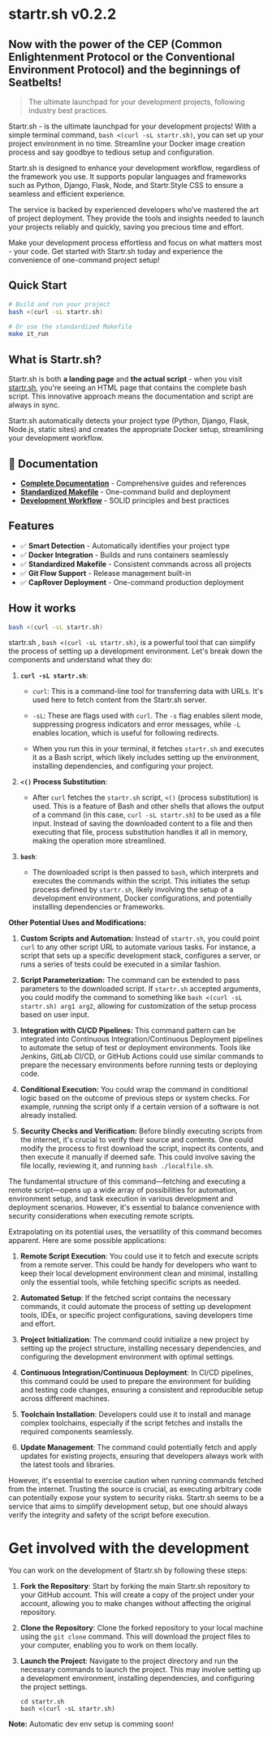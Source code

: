 # startr.sh v0.2.2

## Now with the power of the CEP (Common Enlightenment Protocol or the Conventional Environment Protocol) and the beginnings of Seatbelts!

> The ultimate launchpad for your development projects, following industry best practices.

Startr.sh - is the ultimate launchpad for your development projects! With a simple terminal command, `bash <(curl -sL startr.sh)`, you can set up your project environment in no time. Streamline your Docker image creation process and say goodbye to tedious setup and configuration.

Startr.sh is designed to enhance your development workflow, regardless of the framework you use. It supports popular languages and frameworks such as Python, Django, Flask, Node, and Startr.Style CSS to ensure a seamless and efficient experience.

The service is backed by experienced developers who’ve mastered the art of project deployment. They provide the tools and insights needed to launch your projects reliably and quickly, saving you precious time and effort.

Make your development process effortless and focus on what matters most - your code. Get started with Startr.sh today and experience the convenience of one-command project setup!


## Quick Start

```bash
# Build and run your project
bash <(curl -sL startr.sh)

# Or use the standardized Makefile
make it_run
```

## What is Startr.sh?

Startr.sh is both **a landing page** and **the actual script** - when you visit [startr.sh](https://startr.sh), you're seeing an HTML page that contains the complete bash script. This innovative approach means the documentation and script are always in sync.

Startr.sh automatically detects your project type (Python, Django, Flask, Node.js, static sites) and creates the appropriate Docker setup, streamlining your development workflow.

## 📖 Documentation

- **[Complete Documentation](docs/)** - Comprehensive guides and references
- **[Standardized Makefile](docs/makefile/)** - One-command build and deployment
- **[Development Workflow](docs/development/DEVELOPMENT_WORKFLOW.md)** - SOLID principles and best practices

## Features

- ✅ **Smart Detection** - Automatically identifies your project type
- ✅ **Docker Integration** - Builds and runs containers seamlessly  
- ✅ **Standardized Makefile** - Consistent commands across all projects
- ✅ **Git Flow Support** - Release management built-in
- ✅ **CapRover Deployment** - One-command production deployment

## How it works

```sh
bash <(curl -sL startr.sh)
```

startr.sh , `bash <(curl -sL startr.sh)`, is a powerful tool that can simplify the process of setting up a development environment. Let's break down the components and understand what they do:


1. **`curl -sL startr.sh`**: 
      - `curl`: This is a command-line tool for transferring data with URLs. It's used here to fetch content from the Startr.sh server.

   - `-sL`: These are flags used with `curl`. The `-s` flag enables silent mode, suppressing progress indicators and error messages, while `-L` enables location, which is useful for following redirects.

   - When you run this in your terminal, it fetches `startr.sh` and executes it as a Bash script, which likely includes setting up the environment, installing dependencies, and configuring your project.


2. **`<()` Process Substitution**: 
   - After `curl` fetches the `startr.sh` script, `<()` (process substitution) is used. This is a feature of Bash and other shells that allows the output of a command (in this case, `curl -sL startr.sh`) to be used as a file input. Instead of saving the downloaded content to a file and then executing that file, process substitution handles it all in memory, making the operation more streamlined.

3. **`bash`**: 
   - The downloaded script is then passed to `bash`, which interprets and executes the commands within the script. This initiates the setup process defined by `startr.sh`, likely involving the setup of a development environment, Docker configurations, and potentially installing dependencies or frameworks.

**Other Potential Uses and Modifications:**

1. **Custom Scripts and Automation:**
   Instead of `startr.sh`, you could point `curl` to any other script URL to automate various tasks. For instance, a script that sets up a specific development stack, configures a server, or runs a series of tests could be executed in a similar fashion.

2. **Script Parameterization:**
   The command can be extended to pass parameters to the downloaded script. If `startr.sh` accepted arguments, you could modify the command to something like `bash <(curl -sL startr.sh) arg1 arg2`, allowing for customization of the setup process based on user input.

3. **Integration with CI/CD Pipelines:**
   This command pattern can be integrated into Continuous Integration/Continuous Deployment pipelines to automate the setup of test or deployment environments. Tools like Jenkins, GitLab CI/CD, or GitHub Actions could use similar commands to prepare the necessary environments before running tests or deploying code.

4. **Conditional Execution:**
   You could wrap the command in conditional logic based on the outcome of previous steps or system checks. For example, running the script only if a certain version of a software is not already installed.

5. **Security Checks and Verification:**
   Before blindly executing scripts from the internet, it's crucial to verify their source and contents. One could modify the process to first download the script, inspect its contents, and then execute it manually if deemed safe. This could involve saving the file locally, reviewing it, and running `bash ./localfile.sh`.

The fundamental structure of this command—fetching and executing a remote script—opens up a wide array of possibilities for automation, environment setup, and task execution in various development and deployment scenarios. However, it's essential to balance convenience with security considerations when executing remote scripts.




Extrapolating on its potential uses, the versatility of this command becomes apparent. Here are some possible applications:

1. **Remote Script Execution**: You could use it to fetch and execute scripts from a remote server. This could be handy for developers who want to keep their local development environment clean and minimal, installing only the essential tools, while fetching specific scripts as needed.

2. **Automated Setup**: If the fetched script contains the necessary commands, it could automate the process of setting up development tools, IDEs, or specific project configurations, saving developers time and effort.

3. **Project Initialization**: The command could initialize a new project by setting up the project structure, installing necessary dependencies, and configuring the development environment with optimal settings.

4. **Continuous Integration/Continuous Deployment**: In CI/CD pipelines, this command could be used to prepare the environment for building and testing code changes, ensuring a consistent and reproducible setup across different machines.

5. **Toolchain Installation**: Developers could use it to install and manage complex toolchains, especially if the script fetches and installs the required components seamlessly.

6. **Update Management**: The command could potentially fetch and apply updates for existing projects, ensuring that developers always work with the latest tools and libraries.

However, it's essential to exercise caution when running commands fetched from the internet. Trusting the source is crucial, as executing arbitrary code can potentially expose your system to security risks. Startr.sh seems to be a service that aims to simplify development setup, but one should always verify the integrity and safety of the script before execution.


# Get involved with the development

You can work on the development of Startr.sh by following these steps:

1. **Fork the Repository**: Start by forking the main Startr.sh repository to your GitHub account. This will create a copy of the project under your account, allowing you to make changes without affecting the original repository.

2. **Clone the Repository**: Clone the forked repository to your local machine using the `git clone` command. This will download the project files to your computer, enabling you to work on them locally.

3. **Launch the Project**: Navigate to the project directory and run the necessary commands to launch the project. This may involve setting up a development environment, installing dependencies, and configuring the project settings.

   ```
   cd startr.sh
   bash <(curl -sL startr.sh)
   ```

**Note:** Automatic dev env setup is comming soon!